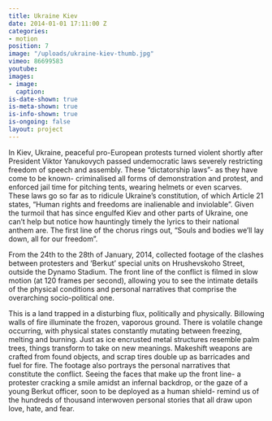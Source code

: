 ```yaml
---
title: Ukraine Kiev
date: 2014-01-01 17:11:00 Z
categories:
- motion
position: 7
image: "/uploads/ukraine-kiev-thumb.jpg"
vimeo: 86699583
youtube: 
images:
- image: 
  caption: 
is-date-shown: true
is-meta-shown: true
is-info-shown: true
is-ongoing: false
layout: project
---
```


In Kiev, Ukraine, peaceful pro-European protests turned violent shortly after President Viktor Yanukovych passed undemocratic laws severely restricting freedom of speech and assembly. These “dictatorship laws”- as they have come to be known- criminalised all forms of demonstration and protest, and enforced jail time for pitching tents, wearing helmets or even scarves. These laws go so far as to ridicule Ukraine’s constitution, of which Article 21 states, “Human rights and freedoms are inalienable and inviolable”. Given the turmoil that has since engulfed Kiev and other parts of Ukraine, one can’t help but notice how hauntingly timely the lyrics to their national anthem are. The first line of the chorus rings out, “Souls and bodies we’ll lay down, all for our freedom”.

From the 24th to the 28th of January, 2014, collected footage of the clashes between protesters and ‘Berkut’ special units on Hrushevskoho Street, outside the Dynamo Stadium. The front line of the conflict is filmed in slow motion (at 120 frames per second), allowing you to see the intimate details of the physical conditions and personal narratives that comprise the overarching socio-political one.

This is a land trapped in a disturbing flux, politically and physically. Billowing walls of fire illuminate the frozen, vaporous ground. There is volatile change occurring, with physical states constantly mutating between freezing, melting and burning. Just as ice encrusted metal structures resemble palm trees, things transform to take on new meanings. Makeshift weapons are crafted from found objects, and scrap tires double up as barricades and fuel for fire. The footage also portrays the personal narratives that constitute the conflict. Seeing the faces that make up the front line- a protester cracking a smile amidst an infernal backdrop, or the gaze of a young Berkut officer, soon to be deployed as a human shield- remind us of the hundreds of thousand interwoven personal stories that all draw upon love, hate, and fear.